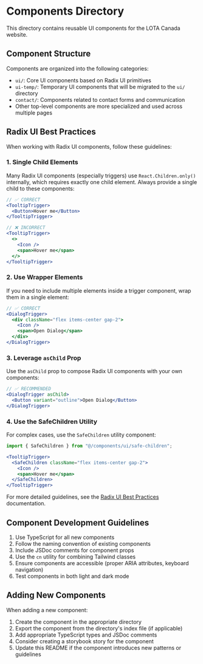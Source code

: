 # Components Directory

This directory contains reusable UI components for the LOTA Canada website.

## Component Structure

Components are organized into the following categories:

- `ui/`: Core UI components based on Radix UI primitives
- `ui-temp/`: Temporary UI components that will be migrated to the `ui/` directory
- `contact/`: Components related to contact forms and communication
- Other top-level components are more specialized and used across multiple pages

## Radix UI Best Practices

When working with Radix UI components, follow these guidelines:

### 1. Single Child Elements

Many Radix UI components (especially triggers) use `React.Children.only()` internally, which requires exactly one child element. Always provide a single child to these components:

```jsx
// ✅ CORRECT
<TooltipTrigger>
  <Button>Hover me</Button>
</TooltipTrigger>

// ❌ INCORRECT
<TooltipTrigger>
  <>
    <Icon />
    <span>Hover me</span>
  </>
</TooltipTrigger>
```

### 2. Use Wrapper Elements

If you need to include multiple elements inside a trigger component, wrap them in a single element:

```jsx
// ✅ CORRECT
<DialogTrigger>
  <div className="flex items-center gap-2">
    <Icon />
    <span>Open Dialog</span>
  </div>
</DialogTrigger>
```

### 3. Leverage `asChild` Prop

Use the `asChild` prop to compose Radix UI components with your own components:

```jsx
// ✅ RECOMMENDED
<DialogTrigger asChild>
  <Button variant="outline">Open Dialog</Button>
</DialogTrigger>
```

### 4. Use the SafeChildren Utility

For complex cases, use the `SafeChildren` utility component:

```jsx
import { SafeChildren } from "@/components/ui/safe-children";

<TooltipTrigger>
  <SafeChildren className="flex items-center gap-2">
    <Icon />
    <span>Hover me</span>
  </SafeChildren>
</TooltipTrigger>
```

For more detailed guidelines, see the [Radix UI Best Practices](../docs/radix-ui-best-practices.md) documentation.

## Component Development Guidelines

1. Use TypeScript for all new components
2. Follow the naming convention of existing components
3. Include JSDoc comments for component props
4. Use the `cn` utility for combining Tailwind classes
5. Ensure components are accessible (proper ARIA attributes, keyboard navigation)
6. Test components in both light and dark mode

## Adding New Components

When adding a new component:

1. Create the component in the appropriate directory
2. Export the component from the directory's index file (if applicable)
3. Add appropriate TypeScript types and JSDoc comments
4. Consider creating a storybook story for the component
5. Update this README if the component introduces new patterns or guidelines 